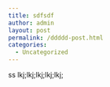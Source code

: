 ```yaml
---
title: sdfsdf
author: admin
layout: post
permalink: /ddddd-post.html
categories:
  - Uncategorized
---
```

ss
lkj;lkj;lkj;lkj;lkj;
<div id='gallery'></div>

<script src="{{ root_url }}/javascripts/libs/d3.3.13.js" type="text/javascript"></script>
<script>
function f(str){ return function(obj){ return obj[str]; } }

var projects = [
  {img: 'nba-draft',    url: 'www.roadtolarissa.com/nba-draft'},

]

d3.select('#gallery').selectAll('img')
    .data(projects).enter()
  .append('a')
    .attr('href', f('url'))
  .append('img')
    .attr('src', '/images/thumbnails/' + f('img') + '.png')
</script>



